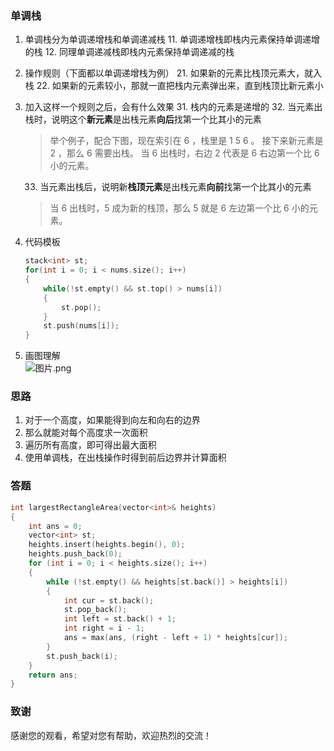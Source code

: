 ### 单调栈
1. 单调栈分为单调递增栈和单调递减栈
    11. 单调递增栈即栈内元素保持单调递增的栈
    12. 同理单调递减栈即栈内元素保持单调递减的栈

2. 操作规则（下面都以单调递增栈为例）
    21. 如果新的元素比栈顶元素大，就入栈
    22. 如果新的元素较小，那就一直把栈内元素弹出来，直到栈顶比新元素小

3. 加入这样一个规则之后，会有什么效果
    31. 栈内的元素是递增的
    32. 当元素出栈时，说明这个**新元素**是出栈元素**向后**找第一个比其小的元素
    > 举个例子，配合下图，现在索引在 6 ，栈里是 1 5 6 。
    > 接下来新元素是 2 ，那么 6 需要出栈。
    > 当 6 出栈时，右边 2 代表是 6 右边第一个比 6 小的元素。 
    33. 当元素出栈后，说明新**栈顶元素**是出栈元素**向前**找第一个比其小的元素
    > 当 6 出栈时，5 成为新的栈顶，那么 5 就是 6 左边第一个比 6 小的元素。

4. 代码模板
	```C++ []
	stack<int> st;
	for(int i = 0; i < nums.size(); i++)
	{
		while(!st.empty() && st.top() > nums[i])
		{
			st.pop();
		}
		st.push(nums[i]);
	}
	```

5. 画图理解										
![图片.png](https://pic.leetcode-cn.com/7e876ae756613053b3432cebc9274e9dbdaafd2e6b8492d37fc34ee98f7655ea-%E5%9B%BE%E7%89%87.png)


### 思路
1. 对于一个高度，如果能得到向左和向右的边界
2. 那么就能对每个高度求一次面积
3. 遍历所有高度，即可得出最大面积
4. 使用单调栈，在出栈操作时得到前后边界并计算面积

### 答题
```C++ []
int largestRectangleArea(vector<int>& heights)
{
    int ans = 0;
    vector<int> st;
    heights.insert(heights.begin(), 0);
    heights.push_back(0);
    for (int i = 0; i < heights.size(); i++)
    {
        while (!st.empty() && heights[st.back()] > heights[i])
        {
            int cur = st.back();
            st.pop_back();
            int left = st.back() + 1;
            int right = i - 1;
            ans = max(ans, (right - left + 1) * heights[cur]);
        }
        st.push_back(i);
    }
    return ans;
}
```



### 致谢

感谢您的观看，希望对您有帮助，欢迎热烈的交流！  



